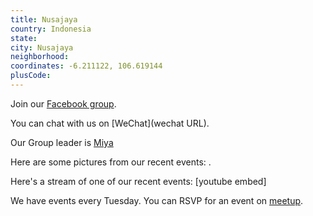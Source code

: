 ```yaml
---
title: Nusajaya
country: Indonesia
state: 
city: Nusajaya
neighborhood: 
coordinates: -6.211122, 106.619144
plusCode:
---
```

Join our [Facebook group](https://www.facebook.com/groups/free.code.camp.nusajaya.malaysia/).

You can chat with us on [WeChat](wechat URL).

Our Group leader is [Miya](freecodecamp.org/miya)

Here are some pictures from our recent events:
![]().

Here's a stream of one of our recent events:
[youtube embed]

We have events every Tuesday. You can RSVP for an event on [meetup](meetupurl).
